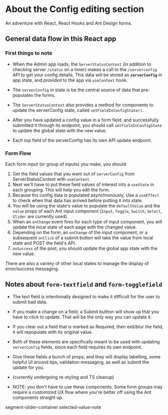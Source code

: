 # About the Config editing section

An adventure with React, React Hooks and Ant Design forms.

## General data flow in this React app

### First things to note
- When the Admin app loads, the `ServerStatusContext` (in addition to checking server `/status` on a timer) makes a call to the  `/serverconfig` API to get your config details. This data will be stored as **`serverConfig`** in app state, and _provided_ to the app via `useContext` hook.  

- The `serverConfig` in state is be the central source of data that pre-populates the forms.

- The `ServerStatusContext` also provides a method for components to update the serverConfig state, called `setFieldInConfigState()`.

- After you have updated a config value in a form field, and successfully submitted it through its endpoint, you should call `setFieldInConfigState` to update the global state with the new value.

- Each top field of the serverConfig has its own API update endpoint.

### Form Flow
Each form input (or group of inputs) you make, you should 
  1. Get the field values that you want out of `serverConfig` from ServerStatusContext with `useContext`.
  2. Next we'll have to put these field values of interest into a `useState` in each grouping.  This will help you edit the form. 
  3. Because ths config data is populated asynchronously,  Use a `useEffect` to check when that data has arrived before putting it into state.
  4. You will be using the state's value to populate the `defaultValue` and the `value` props of each Ant input component (`Input`, `Toggle`, `Switch`, `Select`, `Slider` are currently used).
  5. When an `onChange` event fires for each type of input component, you will update the local state of each page with the changed value.
  6. Depending on the form, an `onChange` of the input component, or a subsequent `onClick` of a submit button will take the value from local state and POST the field's API.
  7. `onSuccess` of the post, you should update the global app state with the new value.

There are also a variety of other local states to manage the display of error/success messaging.

## Notes about `form-textfield` and `form-togglefield`
- The text field is intentionally designed to make it difficult for the user to submit bad data.
- If you make a change on a field, a Submit buttton will show up that you have to click to update. That will be the only way you can update it.
- If you clear out a field that is marked as Required, then exit/blur the field, it will repopulate with its original value. 

- Both of these elements are specifically meant to be used with updating `serverConfig` fields, since each field requires its own endpoint.

- Give these fields a bunch of props, and they will display labelling, some helpful UI around tips, validation messaging, as well as submit the update for you.

- (currently undergoing re-styling and TS cleanup)

- NOTE: you don't have to use these components. Some form groups may require a customized UX flow where you're better off using the Ant components straight up.



segment-slider-container
selected-value-note